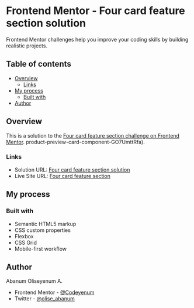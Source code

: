 # Frontend Mentor - Four card feature section solution

Frontend Mentor challenges help you improve your coding skills by building realistic projects. 

## Table of contents

- [Overview](#overview)  
  - [Links](#links)
- [My process](#my-process)
  - [Built with](#built-with)
- [Author](#author)

## Overview
This is a solution to the [Four card feature section challenge on Frontend Mentor](https://www.frontendmentor.io/challenges/four-card-feature-section-weK1eFYK). product-preview-card-component-GO7UmttRfa).

### Links

- Solution URL: [Four card feature section solution](https://www.frontendmentor.io/solutions/product-preview-card-component-qV_vrtvOPS)
- Live Site URL: [Four card feature section](https://codeyenum.github.io/product-preview-card-component-main/)

## My process

### Built with

- Semantic HTML5 markup
- CSS custom properties
- Flexbox
- CSS Grid
- Mobile-first workflow


## Author

Abanum Oliseyenum A.
- Frontend Mentor - [@Codeyenum](https://www.frontendmentor.io/profile/Codeyenumm)
- Twitter - [@olise_abanum](https://twitter.com/olise_abanum)

